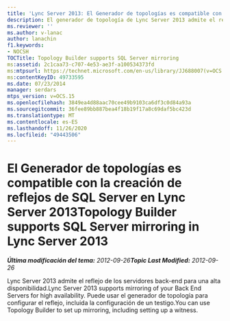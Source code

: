 ```yaml
---
title: 'Lync Server 2013: El Generador de topologías es compatible con la creación de reflejos de SQL Server'
description: El generador de topología de Lync Server 2013 admite el reflejo de SQL Server.
ms.reviewer: ''
ms.author: v-lanac
author: lanachin
f1.keywords:
- NOCSH
TOCTitle: Topology Builder supports SQL Server mirroring
ms:assetid: 2c1caa73-c707-4e53-ae3f-a100534373fd
ms:mtpsurl: https://technet.microsoft.com/en-us/library/JJ688007(v=OCS.15)
ms:contentKeyID: 49733595
ms.date: 07/23/2014
manager: serdars
mtps_version: v=OCS.15
ms.openlocfilehash: 3849ea4d88aac70cee49b9103ca6df3c0d84a93a
ms.sourcegitcommit: 36fee89bb887bea4f18b19f17a8c69daf5bc423d
ms.translationtype: MT
ms.contentlocale: es-ES
ms.lasthandoff: 11/26/2020
ms.locfileid: "49443506"
---
```

# <a name="topology-builder-supports-sql-server-mirroring-in-lync-server-2013"></a><span data-ttu-id="e32b8-103">El Generador de topologías es compatible con la creación de reflejos de SQL Server en Lync Server 2013</span><span class="sxs-lookup"><span data-stu-id="e32b8-103">Topology Builder supports SQL Server mirroring in Lync Server 2013</span></span>

<div data-xmlns="http://www.w3.org/1999/xhtml">

<div class="topic" data-xmlns="http://www.w3.org/1999/xhtml" data-msxsl="urn:schemas-microsoft-com:xslt" data-cs="https://msdn.microsoft.com/">

<div data-asp="https://msdn2.microsoft.com/asp">



</div>

<div id="mainSection">

<div id="mainBody"><span data-ttu-id="e32b8-104">

<span> </span></span><span class="sxs-lookup"><span data-stu-id="e32b8-104">

<span> </span></span></span>

<span data-ttu-id="e32b8-105">_**Última modificación del tema:** 2012-09-26_</span><span class="sxs-lookup"><span data-stu-id="e32b8-105">_**Topic Last Modified:** 2012-09-26_</span></span>

<span data-ttu-id="e32b8-106">Lync Server 2013 admite el reflejo de los servidores back-end para una alta disponibilidad.</span><span class="sxs-lookup"><span data-stu-id="e32b8-106">Lync Server 2013 supports mirroring of your Back End Servers for high availability.</span></span> <span data-ttu-id="e32b8-107">Puede usar el generador de topología para configurar el reflejo, incluida la configuración de un testigo.</span><span class="sxs-lookup"><span data-stu-id="e32b8-107">You can use Topology Builder to set up mirroring, including setting up a witness.</span></span>

<span data-ttu-id="e32b8-108"></div>

<span> </span>

</div>

</div>

</span><span class="sxs-lookup"><span data-stu-id="e32b8-108"></div>

<span> </span>

</div>

</div>

</span></span></div>


